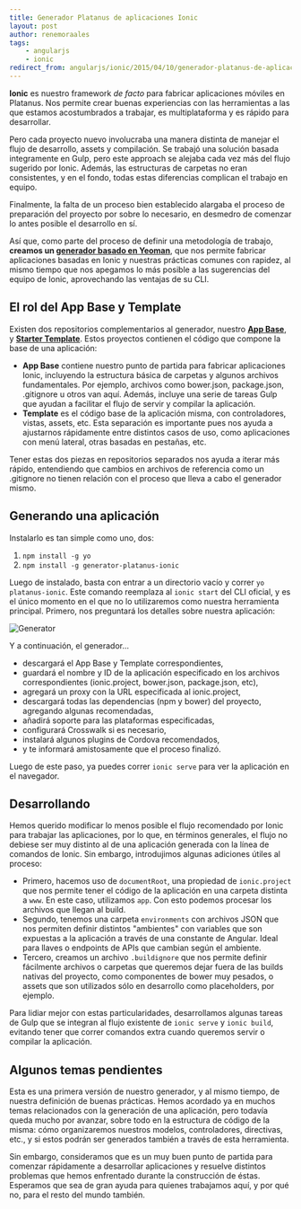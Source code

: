 ```yaml
---
title: Generador Platanus de aplicaciones Ionic
layout: post
author: renemoraales
tags:
    - angularjs
    - ionic
redirect_from: angularjs/ionic/2015/04/10/generador-platanus-de-aplicaciones-ionic.html
---
```


**Ionic** es nuestro framework *de facto* para fabricar aplicaciones móviles en Platanus. Nos permite crear buenas experiencias con las herramientas a las que estamos acostumbrados a trabajar, es multiplataforma y es rápido para desarrollar. 

Pero cada proyecto nuevo involucraba una manera distinta de manejar el flujo de desarrollo, assets y compilación. Se trabajó una solución basada integramente en Gulp, pero este approach se alejaba cada vez más del flujo sugerido por Ionic. Además, las estructuras de carpetas no eran consistentes, y en el fondo, todas estas diferencias complican el trabajo en equipo.

Finalmente, la falta de un proceso bien establecido alargaba el proceso de preparación del proyecto por sobre lo necesario, en desmedro de comenzar lo antes posible el desarrollo en sí.

Así que, como parte del proceso de definir una metodología de trabajo, **creamos un [generador basado en Yeoman](https://github.com/platanus/generator-platanus-ionic)**, que nos permite fabricar aplicaciones basadas en Ionic y nuestras prácticas comunes con rapidez, al mismo tiempo que nos apegamos lo más posible a las sugerencias del equipo de Ionic, aprovechando las ventajas de su CLI.

## El rol del App Base y Template

Existen dos repositorios complementarios al generador, nuestro **[App Base](https://github.com/platanus/ionic-app-base)**, y **[Starter Template](https://github.com/platanus/ionic-starter-template)**. Estos proyectos contienen el código que compone la base de una aplicación:

- **App Base** contiene nuestro punto de partida para fabricar aplicaciones Ionic, incluyendo la estructura básica de carpetas y algunos archivos fundamentales. Por ejemplo, archivos como bower.json, package.json, .gitignore u  otros van aquí. Además, incluye una serie de tareas Gulp que ayudan a facilitar el flujo de servir y compilar la aplicación.
- **Template** es el código base de la aplicación misma, con controladores, vistas, assets, etc. Esta separación es importante pues nos ayuda a ajustarnos rápidamente entre distintos casos de uso, como aplicaciones con menú lateral, otras basadas en pestañas, etc.

Tener estas dos piezas en repositorios separados nos ayuda a iterar más rápido, entendiendo que cambios en archivos de referencia como un .gitignore no tienen relación con el proceso que lleva a cabo el generador mismo.

## Generando una aplicación

Instalarlo es tan simple como uno, dos:

1. ```npm install -g yo```
2. ```npm install -g generator-platanus-ionic```

Luego de instalado, basta con entrar a un directorio vacío y correr ```yo platanus-ionic```. Este comando reemplaza al ```ionic start``` del CLI oficial, y es el único momento en el que no lo utilizaremos como nuestra herramienta principal. Primero, nos preguntará los detalles sobre nuestra aplicación:

![Generator](http://i.imgur.com/gIVz6HF.png)

Y a continuación, el generador...

- descargará el App Base y Template correspondientes,
- guardará el nombre y ID de la aplicación especificado en los archivos correspondientes (ionic.project, bower.json, package.json, etc),
- agregará un proxy con la URL especificada al ionic.project,
- descargará todas las dependencias (npm y bower) del proyecto, agregando algunas recomendadas,
- añadirá soporte para las plataformas especificadas,
- configurará Crosswalk si es necesario,
- instalará algunos plugins de Cordova recomendados,
- y te informará amistosamente que el proceso finalizó.

Luego de este paso, ya puedes correr ```ionic serve``` para ver la aplicación en el navegador.

## Desarrollando

Hemos querido modificar lo menos posible el flujo recomendado por Ionic para trabajar las aplicaciones, por lo que, en términos generales, el flujo no debiese ser muy distinto al de una aplicación generada con la línea de comandos de Ionic. Sin embargo, introdujimos algunas adiciones útiles al proceso:

- Primero, hacemos uso de ```documentRoot```, una propiedad de ```ionic.project``` que nos permite tener el código de la aplicación en una carpeta distinta a ```www```. En este caso, utilizamos ```app```. Con esto podemos procesar los archivos que llegan al build.
- Segundo, tenemos una carpeta ```environments``` con archivos JSON que nos permiten definir distintos "ambientes" con variables que son expuestas a la aplicación a través de una constante de Angular. Ideal para llaves o endpoints de APIs que cambian según el ambiente.
- Tercero, creamos un archivo ```.buildignore``` que nos permite definir fácilmente archivos o carpetas que queremos dejar fuera de las builds nativas del proyecto, como componentes de bower muy pesados, o assets que son utilizados sólo en desarrollo como placeholders, por ejemplo.

Para lidiar mejor con estas particularidades, desarrollamos algunas tareas de Gulp que se integran al flujo existente de ```ionic serve``` y ```ionic build```, evitando tener que correr comandos extra cuando queremos servir o compilar la aplicación. 

## Algunos temas pendientes

Esta es una primera versión de nuestro generador, y al mismo tiempo, de nuestra definición de buenas prácticas. Hemos acordado ya en muchos temas relacionados con la generación de una aplicación, pero todavía queda mucho por avanzar, sobre todo en la estructura de código de la misma: cómo organizaremos nuestros modelos, controladores, directivas, etc., y si estos podrán ser generados también a través de esta herramienta.

Sin embargo, consideramos que es un muy buen punto de partida para comenzar rápidamente a desarrollar aplicaciones y resuelve distintos problemas que hemos enfrentado durante la construcción de éstas. Esperamos que sea de gran ayuda para quienes trabajamos aquí, y por qué no, para el resto del mundo también.
